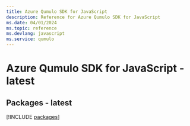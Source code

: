 ```yaml
---
title: Azure Qumulo SDK for JavaScript
description: Reference for Azure Qumulo SDK for JavaScript
ms.date: 04/01/2024
ms.topic: reference
ms.devlang: javascript
ms.service: qumulo
---
```

# Azure Qumulo SDK for JavaScript - latest
## Packages - latest
[!INCLUDE [packages](qumulo-index.md)]